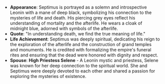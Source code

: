 - **Appearance**: Septimus is portrayed as a solemn and introspective Leonin with a mane of deep black, symbolizing his connection to the mysteries of life and death. His piercing grey eyes reflect his understanding of mortality and the afterlife. He wears a cloak of midnight blue, adorned with symbols of the afterlife.
- **Quote**: "In understanding death, we find the true meaning of life."
- **Life Achievement**: Septimus was deeply spiritual, dedicating his reign to the exploration of the afterlife and the construction of grand temples and monuments. He is credited with formalizing the empire's funeral rites and ensuring that the dead were honored with dignity and respect.
- **Spouse**: **High Priestess Selene** - A Leonin mystic and priestess, Selene was known for her deep connection to the spiritual world. She and Septimus were deeply devoted to each other and shared a passion for exploring the mysteries of existence.